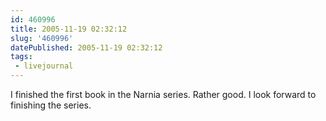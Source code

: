 ```yaml
---
id: 460996
title: 2005-11-19 02:32:12
slug: '460996'
datePublished: 2005-11-19 02:32:12
tags:
 - livejournal
---
```


I finished the first book in the Narnia series. Rather good. I look forward to finishing the series.
